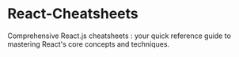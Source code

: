 # React-Cheatsheets
Comprehensive React.js cheatsheets : your quick reference guide to mastering React's core concepts and techniques.
